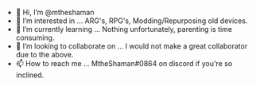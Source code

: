 - 👋 Hi, I’m @mtheshaman
- 👀 I’m interested in ... ARG's, RPG's, Modding/Repurposing old devices. 
- 🌱 I’m currently learning ... Nothing unfortunately, parenting is time consuming.
- 💞️ I’m looking to collaborate on ... I would not make a great collaborator due to the above.
- 📫 How to reach me ... MtheShaman#0864 on discord if you're so inclined.

<!---
mtheshaman/mtheshaman is a ✨ special ✨ repository because its `README.md` (this file) appears on your GitHub profile.
You can click the Preview link to take a look at your changes.
--->
